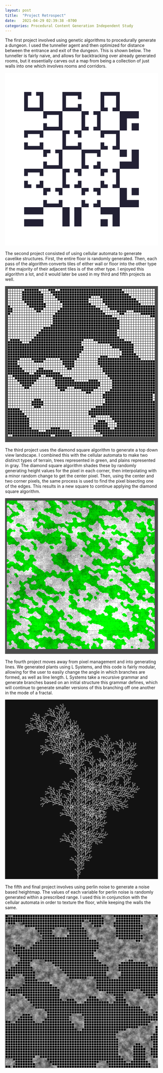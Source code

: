 ```yaml
---
layout: post
title:  "Project Retrospect"
date:   2021-04-29 02:39:38 -0700
categories: Procedural Content Generation Independent Study
---
```

The first project involved using genetic algorithms to procedurally generate a dungeon. I used the tunneller agent and then optimized for distance between the entrance and exit of the dungeon. This is shown below. The tunneller is fairly naive, and allows for backtracking over already generated rooms, but it essentially carves out a map from being a collection of just walls into one which involves rooms and corridors.

![tunneler](/assets/RoomSpriteSheet.PNG)

The second project consisted of using cellular automata to generate cavelike structures. First, the entire floor is randomly generated. Then, each pass of the algorithm converts tiles of either wall or floor into the other type if the majority of their adjacent tiles is of the other type. I enjoyed this algorithm a lot, and it would later be used in my third and fifth projects as well.

![CA](/assets/CA.PNG)

The third project uses the diamond square algorithm to generate a top down view landscape. I combined this with the cellular automata to make two distinct types of terrain, trees represented in green, and plains represented in gray. The diamond square algorithm shades these by randomly generating height values for the pixel in each corner, then interpolating with a minor random change to get the center pixel. Then, using the center and two corner pixels, the same process is used to find the pixel bisecting one of the edges. This results in a new square to continue applying the diamond square algorithm.

![DS](/assets/DS.PNG)

The fourth project moves away from pixel management and into generating lines. We generated plants using L Systems, and this code is fairly modular, allowing for the user to easily change the angle in which branches are formed, as well as line length. L Systems take a recursive grammar and generate branches based on an initial structure this grammar defines, which will continue to generate smaller versions of this branching off one another in the mode of a fractal.

![LSYS](/assets/LSYS.PNG)

The fifth and final project involves using perlin noise to generate a noise based heightmap. The values of each variable for perlin noise is randomly generated within a prescribed range. I used this in conjunction with the cellular automata in order to texture the floor, while keeping the walls the same.

![perlinnnoise](/assets/perlinnoise.PNG)

[jekyll-docs]: https://jekyllrb.com/docs/home
[jekyll-gh]:   https://github.com/jekyll/jekyll
[jekyll-talk]: https://talk.jekyllrb.com/

